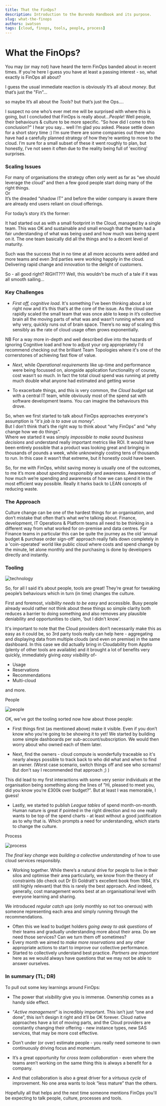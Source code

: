 ```yaml
---
title: That the FinOps?
description: Introduction to the Burendo Handbook and its purpose.
slug: what-the-finops
authors: iwatson
tags: [cloud, finops, tools, people, process]
---
```


# What the FinOps?

You may (or may not) have heard the term FinOps banded about in recent times. If you're here I guess you have at least a passing interest - so, what exactly is FinOps all about?

I guess the usual immediate reaction is obviously It’s all about *money*. 
But that’s just the "Fin"…

so maybe It’s all about the *Tools*? but that’s just the Ops….  
<!--truncate-->

I suspect no one who’s ever met me will be surprised with where this is going, but I concluded that FinOps is really about...*People*! Well people, their behaviours & culture to be more specific.
"So how did I come to this conclusion?" I hear you say… well I’m glad you asked. Please settle down for a short story time :)
I’m sure there are some companies out there who have had a carefully planned strategy of how they’re wanting to move to the cloud. I’m sure for a small subset of these it went roughly to plan, but honestly, I’ve not seen it often due to the reality being full of 'exciting' surprises.
 
### Scaling Issues
 
For many of organisations the strategy often only went as far as “we should leverage the cloud” and then a few good people start doing many of the right things.  
Or  
It’s the dreaded “shadow IT” and before the wider company is aware there are already end users reliant on cloud offerings.  
 
For today’s story it’s the former:
 
It had started out as with a small footprint in the Cloud, managed by a single team. This was OK and sustainable and small enough that the team had a fair understanding of what was being used and how much was being spent on it. The one team basically did all the things and to a decent level of maturity.
 
Such was the success that in no time at all more accounts were added and more teams and even 3rd parties were working happily in the cloud. Delivering rapid change and innovation to the delight of customers.
 
So - all good right? RIGHT??? Well, this wouldn't be much of a tale if it was all smooth sailing…
 
### Key Challenges
 
* *First off, cognitive load*. It's something I’ve been thinking about a lot right now  and it’s this that’s at the core of the issue. As the cloud use rapidly scaled the small team that was once able to keep in it’s collective brain all the moving parts of what was and wasn’t running where and why very, quickly runs out of brain space. There’s no way of scaling this sensibly as the rate of cloud usage often grows exponentially.
 
NB For a way more in-depth and well described dive into the hazards of ignoring Cognitive load and how to adjust your org appropriately I'd recommend checking out the brilliant Team Topologies where it's one of the cornerstones of achieving fast flow of value.
 
* *Next*, while *Operational requirements* like up-time and performance were being focussed on, alongside application functionality of course, cost wasn’t so much. In fact the total cloud spend was running at pretty much double what anyone had estimated and getting worse
 
* To exacerbate things, and this is very common, the *Cloud budget* sat with a central IT team, while obviously most of the spend sat with software development teams. You can imagine the behaviours this drove.
 
So, when we first started to talk about FinOps approaches everyone's assumption is “*it's job is to save us money*”.  
But I don’t think that’s the right way to think about “why FinOps” and “why change how we do things”.  
Where we started it was simply *impossible to make sound business decisions* and understand really important metrics like ROI. It would have been entirely possible that a product was looking great and bringing in thousands of pounds a week, while unknowingly costing tens of thousands to run. In this case it wasn’t that extreme, but it honestly could have been.  
 
So, for me with FinOps, whilst saving money is usually one of the outcomes, to me it’s more about *spending responsibly* and awareness. Awareness of how much we’re spending and awareness of how we can spend it in the most efficient way possible. Really it harks back to LEAN concepts of reducing waste.  
 
 
### The Approach
 
Culture change can be one of the hardest things for an organisation, and don’t mistake that often that’s what we’re talking about. Finance, development, IT Operations & Platform teams all need to be thinking in a different way from what worked for on-premise and data centres. For Finance teams in particular this can be quite the journey as the old 'annual budget & purchase order sign-off' approach really falls down completely in a 'coin-operated' world like public cloud where costs and spend change by the minute, let alone monthly and the purchasing is done by developers directly and instantly.
 
### Tooling
 
![technology](./images/2023-08-01-What-the-finops/wtfo1.png)  

So, for all I said it’s about people, tools are great! They’re great for tweaking people’s behaviours which in turn (in time) changes the culture.
 
First and foremost, *visibility needs to be easy* and accessible. Busy people already would rather not think about these things so simple clarity both reduces a barrier to doing something and also removes any plausible deniability and opportunities to claim, 'but I didn't know'.
 
It's important to note that the Cloud providers don’t necessarily make this as easy as it could be, so 3rd party tools really can help here - aggregating and displaying data from multiple clouds (and even on premise) in the same dashboard. In this case we did actually bring in Cloudability from Apptio (plenty of other tools are available) and it brought a lot of benefits very quickly, immediately giving *easy visibility* of-
 
* Usage
* Reservations
* Recommendations
* Multi-cloud
 
and more.
 
 
People
 
![people](./images/2023-08-01-What-the-finops/wtfo2.png)  
 
OK, we've got the tooling sorted now how about those people:
 
* First things first (as mentioned above) make it visible. Even if you don’t know who you’re going to be showing it to yet! We started by building some simple dashboards per sub-account/subscription. We would then worry about who owned each of them later.
 
* Next, find the owners - cloud compute is wonderfully traceable so it's nearly always possible to track back to who did what and when to find an owner. (Worst case scenario, switch things off and see who screams! But don't say I recommended that approach ;) )
 
This did lead to my first interactions with some very senior individuals at the organisation being something along the lines of "Hi, pleased to meet you, did you know you’re £300k over budget?". But at least I was memorable, I guess!
 
* Lastly, we started to publish *League tables* of spend month-on-month. Human nature is great if pointed in the right direction and no one really wants to be top of the spend charts - at least without a good justification as to why that is. Which prompts a need for understanding, which starts to change the culture.
 
Process
 
![process](./images/2023-08-01-What-the-finops/wtfo3.png)  
 
*The final key change was building a collective understanding* of how to use cloud services responsibly.
 
* Working together. While there’s a natural drive for people to live in their silos and optimise their area particularly, we know from the theory of constraints (do check out Dr Eli Goldratt's excellent book from 1984, it's still highly relevant) that this is rarely the best approach. And indeed, generally, cost management works best at an organisational level with everyone learning and sharing.
 
We introduced *regular catch ups* (only monthly so not too onerous) with someone representing each area and simply running through the recommendations.
* Often this we lead to budget holders *going away to ask questions* of their teams and gradually understanding more about their area. Do we need those services? Can we turn them off sometimes?
* Every month we aimed to *make more reservations* and any other appropriate actions to start to improve our collective performance.
* Started to collectively understand best practice. *Partners are important* here as we would always have questions that we may not be able to answer ourselves.
 
 
### In summary (TL; DR)
 
To pull out some key learnings around FinOps:
 
* The power that *visibility* give you is immense. Ownership comes as a handy side effect. 
 
* “*Active management*” is incredibly important. This isn’t just “one and done”, this isn’t design it right and it’ll be OK forever. Cloud native approaches have a lot of moving parts, and the Cloud providers are constantly changing their offering - new instance types, new SAS services, that may be more cost effective. 
 
* Don’t under (or over) estimate people - you really need someone to own continuously driving focus and momentum. 
 
* It’s a great opportunity for *cross team collaboration* - even where the teams aren’t working on the same thing this is always a benefit for a company.
 
* And that collaboration is also a great driver for a *virtuous cycle* of improvement. No one area wants to look “less mature” than the others.
 
Hopefully all that helps and the next time someone mentions FinOps you'll be expecting to talk people, culture, processes and tools.
